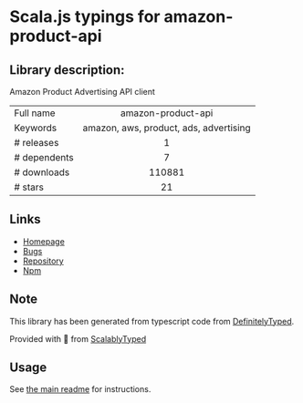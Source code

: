 
# Scala.js typings for amazon-product-api


## Library description:
Amazon Product Advertising API client

|                    |                 |
| ------------------ | :-------------: |
| Full name          | amazon-product-api |
| Keywords           | amazon, aws, product, ads, advertising |
| # releases         | 1 |
| # dependents       | 7 |
| # downloads        | 110881 |
| # stars            | 21 |

## Links
- [Homepage](https://github.com/t3chnoboy/amazon-product-api)
- [Bugs](https://github.com/t3chnoboy/amazon-product-api/issues)
- [Repository](https://github.com/t3chnoboy/amazon-product-api)
- [Npm](https://www.npmjs.com/package/amazon-product-api)
    


## Note
This library has been generated from typescript code from [DefinitelyTyped](https://definitelytyped.org).

Provided with :purple_heart: from [ScalablyTyped](https://github.com/oyvindberg/ScalablyTyped)

## Usage
See [the main readme](../../readme.md) for instructions.


